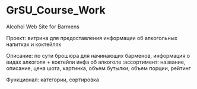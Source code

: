 # GrSU_Course_Work
Alcohol Web Site for Barmens

Проект: витрина для предоставления информации об алкогольных напитках и коктейлях

Описание: по сути брошюра для начинающих барменов, информация о видах алкоголя + коктейли
инфа об алкоголе :ассортимент: название, описание, цена шота, картинка, объем бутылки, объем порции, рейтинг

Функционал: категории, сортировка

